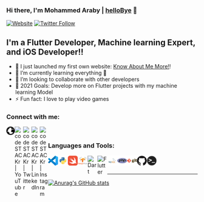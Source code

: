 ### Hi there, I'm Mohammed Araby | [helloBye][website] 👋

[![Website](https://img.shields.io/website?label=HelloBye.com&style=for-the-badge&url=https%3A%2F%2Fhellobye.net)](https://hellobye.net/)
[![Twitter Follow](https://img.shields.io/twitter/follow/Ahmad07Yousuf?color=1DA1F2&logo=twitter&style=for-the-badge)](https://twitter.com/mharaby)

## I'm a Flutter Developer, Machine learning Expert, and iOS Developer!!

- 🔭 I just launched my first own website: [Know About Me More!][mywebsite]!
- 🌱 I’m currently learning everything 🤣
- 👯 I’m looking to collaborate with other developers
- 🥅 2021 Goals: Develop more on Flutter projects with my machine learning Model
- ⚡ Fun fact: I love to play video games

### Connect with me:

[<img align="left" alt="HelloBye.net" width="22px" src="https://raw.githubusercontent.com/iconic/open-iconic/master/svg/globe.svg" />][website]
[<img align="left" alt="codeSTACKr | YouTube" width="22px" src="https://cdn.jsdelivr.net/npm/simple-icons@v3/icons/youtube.svg" />][youtube]
[<img align="left" alt="codeSTACKr | Twitter" width="22px" src="https://cdn.jsdelivr.net/npm/simple-icons@v3/icons/twitter.svg" />][twitter]
[<img align="left" alt="codeSTACKr | LinkedIn" width="22px" src="https://cdn.jsdelivr.net/npm/simple-icons@v3/icons/linkedin.svg" />][linkedin]
[<img align="left" alt="codeSTACKr | Instagram" width="22px" src="https://cdn.jsdelivr.net/npm/simple-icons@v3/icons/instagram.svg" />][instagram]

<br />

### Languages and Tools:

[<img align="left" alt="Visual Studio Code" width="26px" src="https://raw.githubusercontent.com/github/explore/80688e429a7d4ef2fca1e82350fe8e3517d3494d/topics/visual-studio-code/visual-studio-code.png" />][webdevplaylist]
[<img align="left" alt="Python" width="26px" src="https://raw.githubusercontent.com/github/explore/80688e429a7d4ef2fca1e82350fe8e3517d3494d/topics/python/python.png" />][webdevplaylist]
[<img align="left" alt="Swift" width="26px" src="https://raw.githubusercontent.com/github/explore/80688e429a7d4ef2fca1e82350fe8e3517d3494d/topics/swift/swift.png" />][cssplaylist]
[<img align="left" alt="Tensorflow" width="26px" src="https://raw.githubusercontent.com/github/explore/80688e429a7d4ef2fca1e82350fe8e3517d3494d/topics/tensorflow/tensorflow.png" />][jsplaylist]
[<img align="left" alt="Dart" width="26px" src="https://avatars.githubusercontent.com/u/1609975?s=200&v=4" />][webdevplaylist]
[<img align="left" alt="Flutter" width="26px" src="https://avatars.githubusercontent.com/u/14101776?s=200&v=4" />][webdevplaylist]
[<img align="left" alt="MySQL" width="26px" src="https://raw.githubusercontent.com/github/explore/80688e429a7d4ef2fca1e82350fe8e3517d3494d/topics/mysql/mysql.png" />][webdevplaylist]
[<img align="left" alt="PHP" width="26px" src="https://raw.githubusercontent.com/github/explore/ccc16358ac4530c6a69b1b80c7223cd2744dea83/topics/php/php.png" />][webdevplaylist]
[<img align="left" alt="Git" width="26px" src="https://raw.githubusercontent.com/github/explore/80688e429a7d4ef2fca1e82350fe8e3517d3494d/topics/git/git.png" />][webdevplaylist]
[<img align="left" alt="GitHub" width="26px" src="https://raw.githubusercontent.com/github/explore/78df643247d429f6cc873026c0622819ad797942/topics/github/github.png" />][webdevplaylist]
[<img align="left" alt="Terminal" width="26px" src="https://raw.githubusercontent.com/github/explore/80688e429a7d4ef2fca1e82350fe8e3517d3494d/topics/terminal/terminal.png" />][webdevplaylist]

<br />
<br />

---
[![Anurag's GitHub stats](https://github-readme-stats.vercel.app/api?username=araby123)](https://github.com/anuraghazra/github-readme-stats)



[website]: https://hellobye.net
[mywebsite]: https://hellobye.net
[twitter]: https://twitter.com/mharaby
[youtube]: https://www.youtube.com/channel/UCFMNAVTq2GELoMTGVswgwLg
[instagram]: https://www.instagram.com/araby121/
[linkedin]: https://www.linkedin.com/in/mohammed-araby-b7617647/
[webdevplaylist]: https://hellobye.net
[jsplaylist]: https://hellobye.net
[cssplaylist]: https://hellobye.net
[reactplaylist]:https://hellobye.net
